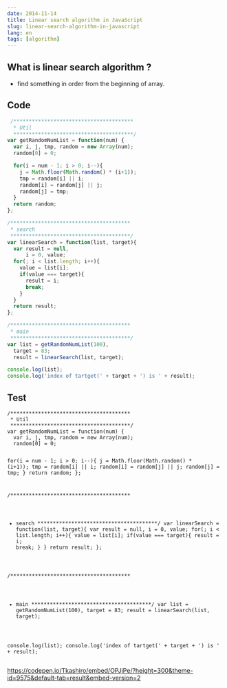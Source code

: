 ```yaml
---
date: 2014-11-14
title: Linear search algorithm in JavaScript
slug: linear-search-algorithm-in-javascript
lang: en
tags: [algorithm]
---
```


## What is linear search algorithm ?

* find something in order from the beginning of array.

## Code


```js
 /***************************************
  * Util
  ***************************************/
var getRandomNumList = function(num) {
  var i, j, tmp, random = new Array(num);
  random[0] = 0;

  for(i = num - 1; i > 0; i--){
    j = Math.floor(Math.random() * (i+1));
    tmp = random[i] || i;
    random[i] = random[j] || j;
    random[j] = tmp;
  }
  return random;
};

/***************************************
 * search
 ***************************************/
var linearSearch = function(list, target){
  var result = null,
      i = 0, value;
  for(; i < list.length; i++){
    value = list[i];
    if(value === target){
      result = i;
      break;
    }
  }
  return result;
};

/***************************************
 * main
 ***************************************/
var list = getRandomNumList(100),
  target = 83;
  result = linearSearch(list, target);

console.log(list);
console.log('index of tartget(' + target + ') is ' + result);
```
   
## Test

<div data-height="268" data-theme-id="9575" data-slug-hash="OPJjPe" data-default-tab="js" data-user="Tkashiro" class='codepen'><pre><code>/***************************************
 * Util
 ***************************************/
var getRandomNumList = function(num) {
  var i, j, tmp, random = new Array(num);
  random[0] = 0;

  for(i = num - 1; i &gt; 0; i--){
    j = Math.floor(Math.random() * (i+1));
    tmp = random[i] || i;
    random[i] = random[j] || j;
    random[j] = tmp;
  }
  return random;
};

/***************************************
 * search
 ***************************************/
var linearSearch = function(list, target){
  var result = null,
      i = 0, value;
  for(; i &lt; list.length; i++){
    value = list[i];
    if(value === target){
      result = i;
      break;
    }
  }
  return result;
};

/***************************************
 * main
 ***************************************/
var list = getRandomNumList(100),
  target = 83;
  result = linearSearch(list, target);

console.log(list);
console.log(&#39;index of tartget(&#39; + target + &#39;) is &#39; + result);
</code></pre>

https://codepen.io/Tkashiro/embed/OPJjPe/?height=300&theme-id=9575&default-tab=result&embed-version=2
